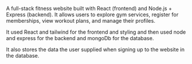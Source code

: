 A full-stack fitness website built with React (frontend) and Node.js + Express (backend).
It allows users to explore gym services, register for memberships, view workout plans, and manage their profiles.

It used React and tailwind for the frontend and styling and then used node and express for the backend and mongoDb for the database.

It also stores the data the user supplied when signing up to the website in the database.
